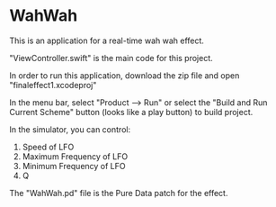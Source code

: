 # WahWah
This is an application for a real-time wah wah effect.

"ViewController.swift" is the main code for this project.

In order to run this application, download the zip file and open "finaleffect1.xcodeproj"

In the menu bar, select "Product --> Run" or select the "Build and Run Current Scheme" button (looks like a play button) to build project. 

In the simulator, you can control:
1. Speed of LFO
2. Maximum Frequency of LFO
3. Minimum Frequency of LFO
4. Q

The "WahWah.pd" file is the Pure Data patch for the effect.
